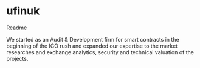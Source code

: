 # ufinuk
Readme

We started as an Audit & Development firm for smart contracts in the beginning of the ICO rush and expanded our expertise to the market researches and exchange analytics, security and technical valuation of the projects.
